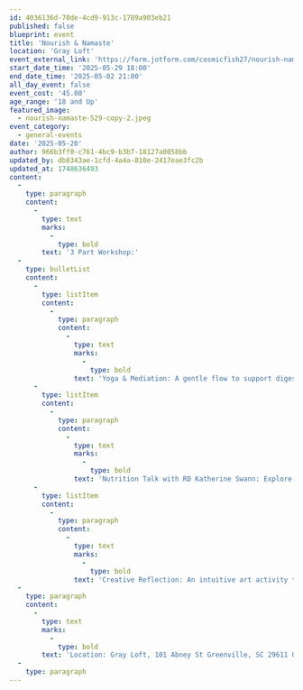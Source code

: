 ```yaml
---
id: 4036136d-70de-4cd9-913c-1789a903eb21
published: false
blueprint: event
title: 'Nourish & Namaste'
location: 'Gray Loft'
event_external_link: 'https://form.jotform.com/cosmicfish27/nourish-namaste-workshop'
start_date_time: '2025-05-29 18:00'
end_date_time: '2025-05-02 21:00'
all_day_event: false
event_cost: '45.00'
age_range: '18 and Up'
featured_image:
  - nourish-namaste-529-copy-2.jpeg
event_category:
  - general-events
date: '2025-05-20'
author: 966b3ff0-c761-4bc9-b3b7-18127a0058bb
updated_by: db8343ae-1cfd-4a4a-810e-2417eae3fc2b
updated_at: 1748636493
content:
  -
    type: paragraph
    content:
      -
        type: text
        marks:
          -
            type: bold
        text: '3 Part Workshop:'
  -
    type: bulletList
    content:
      -
        type: listItem
        content:
          -
            type: paragraph
            content:
              -
                type: text
                marks:
                  -
                    type: bold
                text: 'Yoga & Mediation: A gentle flow to support digestionan and metabolism, guiding you toward kind, intentional nourishment.'
      -
        type: listItem
        content:
          -
            type: paragraph
            content:
              -
                type: text
                marks:
                  -
                    type: bold
                text: 'Nutrition Talk with RD Katherine Swann: Explore the gut-brain connection and discover why “Food is Mood”. Enjoy an herbal drink and brain boosting snack. Nourish Namaste workbook included.'
      -
        type: listItem
        content:
          -
            type: paragraph
            content:
              -
                type: text
                marks:
                  -
                    type: bold
                text: 'Creative Reflection: An intuitive art activity to help you visually map your personal journey with nourishment. Materials included-no art skills needed!'
  -
    type: paragraph
    content:
      -
        type: text
        marks:
          -
            type: bold
        text: 'Location: Gray Loft, 101 Abney St Greenville, SC 29611 United States'
  -
    type: paragraph
---
```

